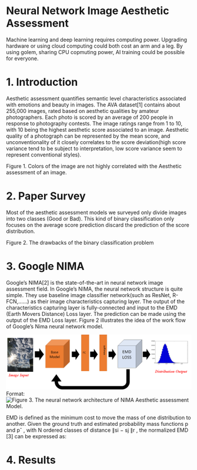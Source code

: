 # Neural Network Image Aesthetic Assessment

Machine learning and deep learning requires computing power. Upgrading hardware or using cloud computing could both cost an arm and a leg. By using golem, sharing CPU copmuting power, AI training could be possible for everyone.

# 1. Introduction

Aesthetic assessment quantifies semantic level characteristics associated with emotions and beauty in images. The AVA dataset[1] contains about 255,000 images, rated based on aesthetic qualities by amateur photographers. Each photo is scored by an average of 200 people in response to photography contests. The image ratings range from 1 to 10, with 10 being the highest aesthetic score associated to an image. Aesthetic quality of a photograph can be represented by the mean score, and unconventionality of it closely correlates to the score deviation(high score variance tend to be subject to interpretation, low score variance seem to represent conventional styles).

Figure 1. Colors of the image are not highly correlated with the Aesthetic assessment of an image.

# 2. Paper Survey

Most of the aesthetic assessment models we surveyed only divide images into two classes (Good or Bad). This kind of binary classification only focuses on the average score prediction discard the prediction of the score distribution.

Figure 2. The drawbacks of the binary classification problem


# 3. Google NIMA

Google’s NIMA[2] is the state-of-the-art in neural network image assessment field. In Google’s NIMA, the neural network structure is quite simple. They use baseline image classifier network(such as ResNet, R-FCN,......) as their image characteristics capturing layer. The output of the characteristics capturing layer is fully-connected and input to the EMD (Earth Movers Distance) Loss layer. The prediction can be made using the output of the EMD Loss layer. Figure 2 illustrates the idea of the work flow of Google’s Nima neural network model. 

![GolemAestheticAssessment](/imgs/F3_1.png)
Format: ![Figure 3. The neural network architecture of NIMA Aesthetic assessment  Model.](url)



EMD is defined as the minimum cost to move the mass of one distribution to another. Given the ground truth and estimated probability mass functions p and pˆ , with N ordered classes of distance ∥si − sj ∥r , the normalized EMD [3] can be expressed as: 

# 4. Results
